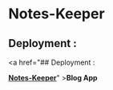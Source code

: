 # Notes-Keeper
## Deployment :


  <a href="## Deployment :


  <a href="https://infinite-temple-96969.herokuapp.com/" >**Notes-Keeper**</a>" >**Blog App**</a>
